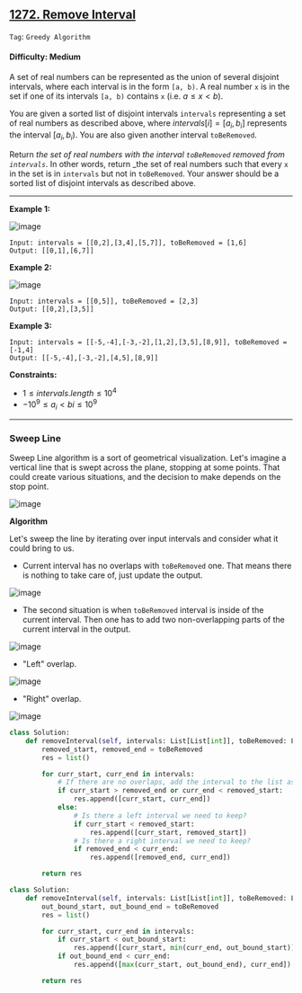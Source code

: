 ## [1272. Remove Interval](https://leetcode.com/problems/remove-interval)

```Tag```: ```Greedy Algorithm```

#### Difficulty: Medium

A set of real numbers can be represented as the union of several disjoint intervals, where each interval is in the form ```[a, b)```. A real number ```x``` is in the set if one of its intervals ```[a, b)``` contains ```x``` (i.e. $a \le x \lt b$).

You are given a sorted list of disjoint intervals ```intervals``` representing a set of real numbers as described above, where $intervals[i] = [a_i, b_i]$ represents the interval $[a_i, b_i)$. You are also given another interval ```toBeRemoved```.

Return _the set of real numbers with the interval ```toBeRemoved``` removed from ```intervals```_. In other words, return _the set of real numbers such that every ```x``` in the set is in ```intervals``` but not in ```toBeRemoved```. Your answer should be a sorted list of disjoint intervals as described above.

---

__Example 1:__

![image](https://assets.leetcode.com/uploads/2020/12/24/removeintervalex1.png)
```
Input: intervals = [[0,2],[3,4],[5,7]], toBeRemoved = [1,6]
Output: [[0,1],[6,7]]
```

__Example 2:__

![image](https://assets.leetcode.com/uploads/2020/12/24/removeintervalex2.png)
```
Input: intervals = [[0,5]], toBeRemoved = [2,3]
Output: [[0,2],[3,5]]
```

__Example 3:__
```
Input: intervals = [[-5,-4],[-3,-2],[1,2],[3,5],[8,9]], toBeRemoved = [-1,4]
Output: [[-5,-4],[-3,-2],[4,5],[8,9]]
```

__Constraints:__

- $1 \le intervals.length \le 10^4$
- $-10^9 \le a_i \lt bi \le 10^9$

---

### Sweep Line

Sweep Line algorithm is a sort of geometrical visualization. Let's imagine a vertical line that is swept across the plane, stopping at some points. That could create various situations, and the decision to make depends on the stop point.

![image](https://leetcode.com/problems/remove-interval/Figures/1272/sweep2.png)

__Algorithm__

Let's sweep the line by iterating over input intervals and consider what it could bring to us.

- Current interval has no overlaps with ```toBeRemoved``` one. That means there is nothing to take care of, just update the output.

![image](https://leetcode.com/problems/remove-interval/Figures/1272/no_overlaps.png)

- The second situation is when ```toBeRemoved``` interval is inside of the current interval. Then one has to add two non-overlapping parts of the current interval in the output.

![image](https://leetcode.com/problems/remove-interval/Figures/1272/inside2.png)

- "Left" overlap.

![image](https://leetcode.com/problems/remove-interval/Figures/1272/left_overlap.png)

- "Right" overlap.

![image](https://leetcode.com/problems/remove-interval/Figures/1272/right_overlap.png)

```Python
class Solution:
    def removeInterval(self, intervals: List[List[int]], toBeRemoved: List[int]) -> List[List[int]]:
        removed_start, removed_end = toBeRemoved
        res = list()

        for curr_start, curr_end in intervals:
            # If there are no overlaps, add the interval to the list as is.
            if curr_start > removed_end or curr_end < removed_start:
                res.append([curr_start, curr_end])
            else:
                # Is there a left interval we need to keep?
                if curr_start < removed_start:
                    res.append([curr_start, removed_start])
                # Is there a right interval we need to keep?
                if removed_end < curr_end:
                    res.append([removed_end, curr_end])

        return res
```

```Python
class Solution:
    def removeInterval(self, intervals: List[List[int]], toBeRemoved: List[int]) -> List[List[int]]:
        out_bound_start, out_bound_end = toBeRemoved
        res = list()

        for curr_start, curr_end in intervals:
            if curr_start < out_bound_start:
                res.append([curr_start, min(curr_end, out_bound_start)])
            if out_bound_end < curr_end:
                res.append([max(curr_start, out_bound_end), curr_end])

        return res
```

